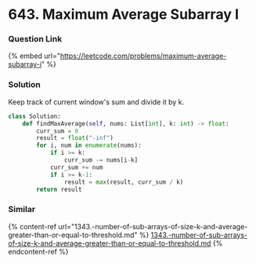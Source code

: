 # 643. Maximum Average Subarray I

### Question Link

{% embed url="https://leetcode.com/problems/maximum-average-subarray-i" %}

### Solution

Keep track of current window's sum and divide it by k.

```python
class Solution:
    def findMaxAverage(self, nums: List[int], k: int) -> float:
        curr_sum = 0
        result = float("-inf")
        for i, num in enumerate(nums):
            if i >= k:
                curr_sum -= nums[i-k]
            curr_sum += num
            if i >= k-1:
                result = max(result, curr_sum / k)
        return result
```

### Similar

{% content-ref url="1343.-number-of-sub-arrays-of-size-k-and-average-greater-than-or-equal-to-threshold.md" %}
[1343.-number-of-sub-arrays-of-size-k-and-average-greater-than-or-equal-to-threshold.md](1343.-number-of-sub-arrays-of-size-k-and-average-greater-than-or-equal-to-threshold.md)
{% endcontent-ref %}
